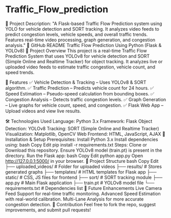# Traffic_Flow_prediction
📌 Project Description: "A Flask-based Traffic Flow Prediction system using YOLO for vehicle detection and SORT tracking. It analyzes video feeds to predict congestion levels, vehicle speeds, and overall traffic trends. Features real-time video processing, graph generation, and congestion analysis."
📜 GitHub README
Traffic Flow Prediction Using Python (Flask & YOLOv8)
🚀 Project Overview
This project is a real-time Traffic Flow Prediction System that uses YOLOv8 for vehicle detection and SORT (Simple Online and Realtime Tracker) for object tracking. It analyzes live or uploaded video feeds to estimate traffic congestion, vehicle count, and speed trends.

🔹 Features
✅ Vehicle Detection & Tracking – Uses YOLOv8 & SORT algorithm.
✅ Traffic Prediction – Predicts vehicle count for 24 hours.
✅ Speed Estimation – Pseudo-speed calculation from bounding boxes.
✅ Congestion Analysis – Detects traffic congestion levels.
✅ Graph Generation – Live graphs for vehicle count, speed, and congestion.
✅ Flask Web App – Upload videos and view live results.

🛠️ Technologies Used
Language: Python 3.x
Framework: Flask
Object Detection: YOLOv8
Tracking: SORT (Simple Online and Realtime Tracker)
Visualization: Matplotlib, OpenCV
Web Frontend: HTML, JavaScript, AJAX
🚀 Installation & Setup
Prerequisites:
Install Python 3.x
Install dependencies using:
bash
Copy
Edit
pip install -r requirements.txt
Steps:
Clone or Download this repository.
Ensure YOLOv8 model (train.pt) is present in the directory.
Run the Flask app:
bash
Copy
Edit
python app.py
Open http://127.0.0.1:5000/ in your browser.
📂 Project Structure
bash
Copy
Edit
├── uploaded_videos/       # Folder for uploaded videos
├── results/               # Stores generated graphs
├── templates/             # HTML templates for Flask app
├── static/                # CSS, JS files for frontend
├── sort/                  # SORT tracking module
├── app.py                 # Main Flask application
├── train.pt               # YOLOv8 model file
└── requirements.txt       # Dependencies list
📌 Future Enhancements
Live Camera Feed Support for real-time traffic monitoring.
Advanced Speed Estimation with real-world calibration.
Multi-Lane Analysis for more accurate congestion detection.
🤝 Contribution
Feel free to fork the repo, suggest improvements, and submit pull requests!
